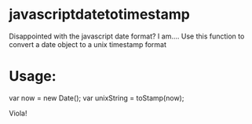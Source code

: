 javascriptdatetotimestamp
=========================

Disappointed with the javascript date format? I am.... Use this function to convert a date object to a unix timestamp format

Usage:
======================

var now = new Date();
var unixString = toStamp(now);

Viola!
